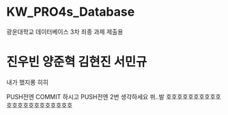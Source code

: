 # KW_PRO4s_Database
광운대학교 데이터베이스 3차 죄종 과제 제출용

# 진우빈 양준혁 김현진 서민규
내가 했지롱 히히

PUSH전엔 COMMIT 하시고
PUSH전엔 2번 생각하세요 쒸..발
호호호호호호호호호호호호호호호호호호호호호호

